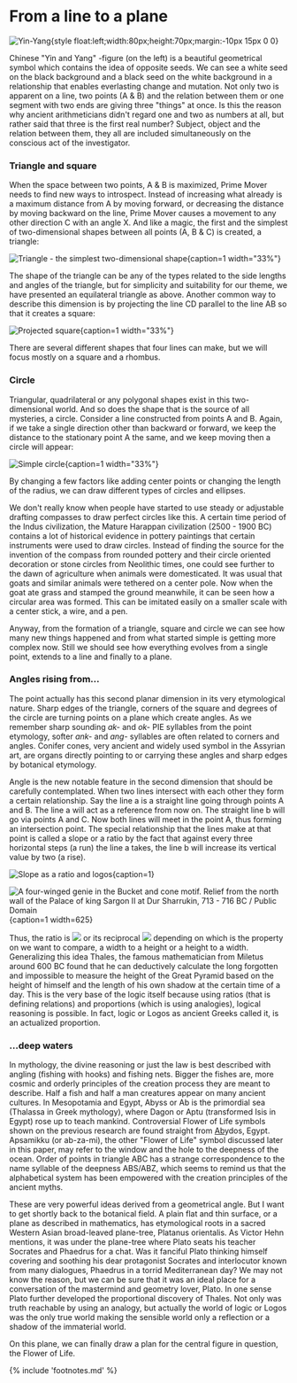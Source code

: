 # From a line to a plane


![Yin-Yang](/media/yin_yang.png){style float:left;width:80px;height:70px;margin:-10px 15px 0 0}

Chinese "Yin and Yang" -figure (on the left) is a beautiful geometrical symbol which contains the idea of opposite seeds. We can see a white seed on the black background and a black seed on the white background in a relationship that enables everlasting change and mutation. Not only two is apparent on a line, two points (A & B) and the relation between them or one segment with two ends are giving three "things" at once. Is this the reason why ancient arithmeticians didn't regard one and two as numbers at all, but rather said that three is the first real number? Subject, object and the relation between them, they all are included simultaneously on the conscious act of the investigator.


### Triangle and square

When the space between two points, A & B is maximized, Prime Mover<!-- cite author="wikipedia.org" title="Unmoved mover" date="" location="" type="website" href="https://en.wikipedia.org/wiki/Unmoved_mover" --> needs to find new ways to introspect. Instead of increasing what already is a maximum distance from A by moving forward, or decreasing the distance by moving backward on the line, Prime Mover causes a movement to any other direction C with an angle X. And like a magic, the first and the simplest of two-dimensional shapes between all points (A, B & C) is created, a triangle:

![Triangle - the simplest two-dimensional shape](/media/abctriangle.png){caption=1 width="33%"}

The shape of the triangle<!-- cite author="mathsisfun.com" title="Equilateral, Isosceles and Scalene Triangle or Acute, Right and Obtuse Triangle" date="" location="" type="website" href="https://www.mathsisfun.com/triangle.html" --> can be any of the types related to the side lengths and angles of the triangle, but for simplicity and suitability for our theme, we have presented an equilateral triangle as above. Another common way to describe this dimension is by projecting the line CD parallel to the line AB so that it creates a square:

![Projected square](/media/abcdsquare.png){caption=1 width="33%"}

There are several different shapes that four lines can make<!-- cite author="mathsisfun.com" title="Quadrilaterals" date="" location="" type="website" href="https://www.mathsisfun.com/quadrilaterals.html" -->, but we will focus mostly on a square and a rhombus. 


### Circle

Triangular, quadrilateral or any polygonal shapes exist in this two-dimensional world. And so does the shape that is the source of all mysteries, a circle. Consider a line constructed from points A and B. Again, if we take a single direction other than backward or forward, we keep the distance to the stationary point A the same, and we keep moving then a circle will appear:

![Simple circle](/media/abcircle.png){caption=1 width="33%"}

By changing a few factors like adding center points or changing the length of the radius, we can draw different types of circles and ellipses.

We don't really know when people have started to use steady or adjustable drafting compasses to draw perfect circles like this. A certain time period of the Indus civilization, the Mature Harappan civilization (2500 - 1900 BC) contains a lot of historical evidence in pottery paintings that certain instruments were used to draw circles<!-- cite author="Sitabhra Sinha, Nisha Yadav, Mayank N. Vahia" title="'In Square Circle: Geometric Knowledge of the Indus Civilization' on Math Unlimited: Essays in Mathematics" date="2012" location="Chapter 27" type="article" href="http://www.tifr.res.in/~archaeo/papers/Harappan%20Civilisation/Mathematics%20of%20Harappans.pdf" -->. Instead of finding the source for the invention of the compass from rounded pottery and their circle oriented decoration or stone circles from Neolithic times, one could see further to the dawn of agriculture when animals were domesticated. It was usual that goats and similar animals were tethered on a center pole. Now when the goat ate grass and stamped the ground meanwhile, it can be seen how a circular area was formed<!-- cite author="history.stackexchange.com" title="When were domesticated animals tethered on a pole with a rope?" date="" location="" type="website" href="http://history.stackexchange.com/questions/16840/when-were-domesticated-animals-tethered-on-a-pole-with-a-rope" -->. This can be imitated easily on a smaller scale with a center stick, a wire, and a pen. 

Anyway, from the formation of a triangle, square and circle we can see how many new things happened and from what started simple is getting more complex now. Still we should see how everything evolves from a single point, extends to a line and finally to a plane. 


### Angles rising from...

The point actually has this second planar dimension in its very etymological nature. Sharp edges of the triangle, corners of the square and degrees of the circle are turning points on a plane which create angles. As we remember sharp sounding *ak-* and *ok-* PIE syllables from the point etymology, softer *ank-* and *ang-* syllables<!-- cite author="utexas.edu" title="Indo-European Lexicon" date="" location="2. ank-, ang-" type="website" href="http://www.utexas.edu/cola/centers/lrc/ielex/X/P0089.html" --> are often related to corners and angles. Conifer<!-- cite author="etymonline.com" title="Conifer" date="" location="" type="website" href="http://www.etymonline.com/index.php?term=conifer" --> cones<!-- cite author="wiktionary.org" title="Cone" date="" location="" type="website" href="https://en.wiktionary.org/wiki/cone" -->, very ancient and widely used symbol in the Assyrian art, are organs directly pointing to or carrying these angles and sharp edges by botanical etymology.

Angle is the new notable feature in the second dimension that should be carefully contemplated. When two lines intersect with each other they form a certain relationship. Say the line a is a straight line going through points A and B. The line a will act as a reference from now on. The straight line b will go via points A and C. Now both lines will meet in the point A, thus forming an intersection point. The special relationship that the lines make at that point is called a slope or a ratio by the fact that against every three horizontal steps (a run) the line a takes, the line b will increase its vertical value by two (a rise).

![Slope as a ratio and logos](/media/3per2slope.png){caption=1}

![A four-winged genie in the Bucket and cone motif. Relief from the north wall of the Palace of king Sargon II at Dur Sharrukin, 713 - 716 BC / Public Domain](/media/genie_dur_sharrukin.jpg){caption=1 width=625}

Thus, the ratio is <img src="/media/math/32.png" class="math line2" /> or its reciprocal <img src="/media/math/23.png" class="math line2" /> depending on which is the property on we want to compare, a width to a height or a height to a width. Generalizing this idea Thales, the famous mathematician from Miletus around 600 BC found that he can deductively calculate the long forgotten and impossible to measure the height of the Great Pyramid based on the height of himself and the length of his own shadow at the certain time of a day<!-- cite author="Julia E. Diggins" title="String, Straightedge, and Shadow" date="1965" location="Chapter 8" type="book" href="http://www.anselm.edu/homepage/dbanach/thales.htm" -->. This is the very base of the logic itself because using ratios (that is defining relations) and proportions (which is using analogies), logical reasoning is possible. In fact, logic or Logos as ancient Greeks called it, is an actualized proportion.


### ...deep waters

In mythology, the divine reasoning or just the law is best described with angling (fishing with hooks) and fishing nets. Bigger the fishes are, more cosmic and orderly principles of the creation process they are meant to describe. Half a fish and half a man creatures appear on many ancient cultures. In Mesopotamia and Egypt, Abyss or Ab is the primordial sea (Thalassa<!-- cite author="wikipedia.org" title="Thalassa (mythology)" date="" location="" type="website" href="https://en.wikipedia.org/wiki/Thalassa_(mythology)" --> in Greek mythology), where Dagon<!-- cite author="wikipedia.org" title="Dagon" date="" location="" type="website" href="https://en.wikipedia.org/wiki/Dagon" --> or Aptu<!-- cite author="wikipedia.org" title="Aptu" date="" location="" type="website" href="https://en.wikipedia.org/wiki/Aptu" --> (transformed Isis in Egypt) rose up to teach mankind. Controversial Flower of Life symbols shown on the previous research are found straight from <u>Ab</u>ydos, Egypt. Apsamikku (or ab-za-mi), the other "Flower of Life" symbol discussed later in this paper, may refer to the window and the hole to the deepness of the ocean. Order of points in triangle ABC has a strange correspondence to the name syllable of the deepness ABS/ABZ, which seems to remind us that the alphabetical system has been empowered with the creation principles of the ancient myths.

These are very powerful ideas derived from a geometrical angle. But I want to get shortly back to the botanical field. A plain flat and thin surface, or a plane as described in mathematics, has etymological roots in a sacred Western Asian broad-leaved plane-tree, Platanus orientalis<!-- cite author="wikipedia.org" title="Platanus orientalis" date="" location="" type="website" href="https://en.wikipedia.org/wiki/Platanus_orientalis" -->. As Victor Hehn mentions, it was under the plane-tree where Plato seats his teacher Socrates and Phaedrus for a chat<!-- cite author="Victor Hehn" title="Cultivated Plants and Domesticated Animals in Their Migration from Asia to Europe" date="1891" location="Page 217" type="book" href="http://www.survivorlibrary.com/library/cultivated_plants_and_domestic_animals-1891.pdf" -->. Was it fanciful Plato thinking himself covering and soothing his dear protagonist Socrates and interlocutor known from many dialogues, Phaedrus<!-- cite author="Plato" title="Phaedrus" date="360 BC" location="" type="book" href="http://classics.mit.edu/Plato/phaedrus.html" --> in a torrid Mediterranean day? We may not know the reason, but we can be sure that it was an ideal place for a conversation of the mastermind and geometry lover, Plato. In one sense Plato further developed the proportional discovery of Thales. Not only was truth reachable by using an analogy, but actually the world of logic or Logos was the only true world making the sensible world only a reflection or a shadow of the immaterial world.

On this plane, we can finally draw a plan for the central figure in question, the Flower of Life.

{% include 'footnotes.md' %}
